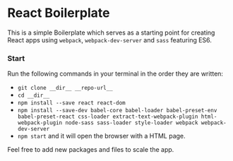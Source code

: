 # React Boilerplate

This is a simple Boilerplate which serves as a starting point for creating React apps using `webpack`, `webpack-dev-server` and `sass` featuring ES6.

### Start

Run the following commands in your terminal in the order they are written:
- `git clone __dir__ __repo-url__`
- `cd __dir__`
- `npm install --save react react-dom`
- `npm install --save-dev babel-core babel-loader babel-preset-env babel-preset-react css-loader extract-text-webpack-plugin html-webpack-plugin node-sass sass-loader style-loader webpack webpack-dev-server`
- `npm start` and it will open the browser with a HTML page.

Feel free to add new packages and files to scale the app.